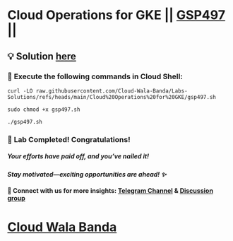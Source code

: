 # Cloud Operations for GKE || [GSP497](https://www.cloudskillsboost.google/focuses/5157?parent=catalog) ||

## 💡 **Solution [here]()**

### 🚀 **Execute the following commands in Cloud Shell:**

```
curl -LO raw.githubusercontent.com/Cloud-Wala-Banda/Labs-Solutions/refs/heads/main/Cloud%20Operations%20for%20GKE/gsp497.sh

sudo chmod +x gsp497.sh

./gsp497.sh
```

### 🎊 **Lab Completed! Congratulations!**  

##### *Your efforts have paid off, and you’ve nailed it!*  

#### *Stay motivated—exciting opportunities are ahead! ✨*  

#### 🔗 **Connect with us for more insights:** [Telegram Channel](https://t.me/cloudwalabanda) & [Discussion group](https://t.me/cloudwalabandachats)

# [Cloud Wala Banda](https://www.youtube.com/@cloudwalabanda)